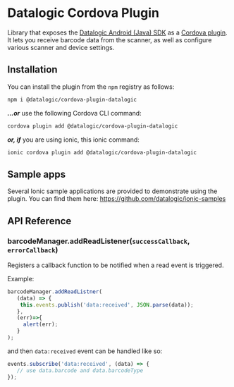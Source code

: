 # Datalogic Cordova Plugin

Library that exposes the [Datalogic Android (Java) SDK](https://github.com/datalogic/datalogic-android-sdk) as a [Cordova plugin](https://cordova.apache.org/docs/en/latest/guide/hybrid/plugins/). It lets you receive barcode data from the scanner, as well as configure various scanner and device settings.

## Installation

You can install the plugin from the `npm` registry as follows:

```bash
npm i @datalogic/cordova-plugin-datalogic
```

***...or*** use the following Cordova CLI command:

```bash
cordova plugin add @datalogic/cordova-plugin-datalogic
```

***or, if*** you are using ionic, this ionic command:

```bash
ionic cordova plugin add @datalogic/cordova-plugin-datalogic
```

## Sample apps

Several Ionic sample applications are provided to demonstrate using the plugin. You can find them here: https://github.com/datalogic/ionic-samples

## API Reference

### barcodeManager.addReadListener(`successCallback`, `errorCallback`)

Registers a callback function to be notified when a read event is triggered.

Example:

```js
barcodeManager.addReadListner(
   (data) => {
    this.events.publish('data:received', JSON.parse(data));
   },
   (err)=>{
     alert(err);
   }
);
```

and then `data:received` event can be handled like so:

```js
events.subscribe('data:received', (data) => {
   // use data.barcode and data.barcodeType
});
```
